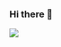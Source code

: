### Hi there 👋

<a href="pomoq324@gmail.com" target="_blank"><img src="https://img.shields.io/badge/pomoq324@gmail.com-EA4335?flat-square&logo=Gmail&logoColor=white"/></a>

<!--
**0324skdus/0324skdus** is a ✨ _special_ ✨ repository because its `README.md` (this file) appears on your GitHub profile.

Here are some ideas to get you started:

- 🔭 I’m currently working on ...
- 🌱 I’m currently learning ...
- 👯 I’m looking to collaborate on ...
- 🤔 I’m looking for help with ...
- 💬 Ask me about ...
- 📫 How to reach me: ...
- 😄 Pronouns: ...
- ⚡ Fun fact: ...
-->
